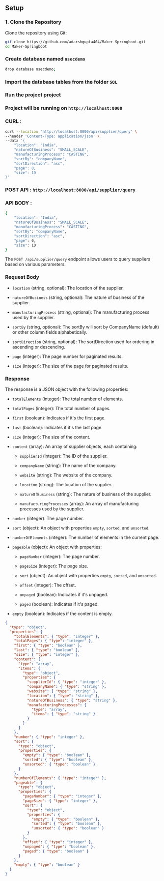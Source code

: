 ## Setup

### 1. Clone the Repository

Clone the repository using Git:

```bash
git clone https://github.com/adarshgupta404/Maker-Springboot.git
cd Maker-Springboot
```
### Create database named `nsecdemo`
```bash 
drop database nsecdemo;
```

### Import the database tables from the folder `SQL`

### Run the project project

### Project will be running on `http://localhost:8000`


### CURL : 
```bash
curl --location 'http://localhost:8000/api/supplier/query' \
--header 'Content-Type: application/json' \
--data '{
    "location": "India",
    "natureOfBusiness": "SMALL_SCALE",
    "manufacturingProcess": "CASTING",
    "sortBy": "companyName",
    "sortDirection": "asc",
    "page": 0,
    "size": 10
}'
```

### POST API : `http://localhost:8000/api/supplier/query`

### API BODY :

```bash
{
    "location": "India",
    "natureOfBusiness": "SMALL_SCALE",
    "manufacturingProcess": "CASTING",
    "sortBy": "companyName",
    "sortDirection": "asc",
    "page": 0,
    "size": 10
}
```

The `POST /api/supplier/query` endpoint allows users to query suppliers based on various parameters.

### Request Body

- `location` (string, optional): The location of the supplier.

- `natureOfBusiness` (string, optional): The nature of business of the supplier.

- `manufacturingProcess` (string, optional): The manufacturing process used by the supplier.

- `sortBy` (string, optional): The sortBy will sort by CompanyName (default) or other column fields alphabetically.

- `sortDirection` (string, optional): The sortDirection used for ordering in ascending or descending.

- `page` (integer): The page number for paginated results.

- `size` (integer): The size of the page for paginated results.

### Response

The response is a JSON object with the following properties:

- `totalElements` (integer): The total number of elements.

- `totalPages` (integer): The total number of pages.

- `first` (boolean): Indicates if it's the first page.

- `last` (boolean): Indicates if it's the last page.

- `size` (integer): The size of the content.

- `content` (array): An array of supplier objects, each containing:

  - `supplierId` (integer): The ID of the supplier.

  - `companyName` (string): The name of the company.

  - `website` (string): The website of the company.

  - `location` (string): The location of the supplier.

  - `natureOfBusiness` (string): The nature of business of the supplier.

  - `manufacturingProcesses` (array): An array of manufacturing processes used by the supplier.

- `number` (integer): The page number.

- `sort` (object): An object with properties `empty`, `sorted`, and `unsorted`.

- `numberOfElements` (integer): The number of elements in the current page.

- `pageable` (object): An object with properties:

  - `pageNumber` (integer): The page number.

  - `pageSize` (integer): The page size.

  - `sort` (object): An object with properties `empty`, `sorted`, and `unsorted`.

  - `offset` (integer): The offset.

  - `unpaged` (boolean): Indicates if it's unpaged.

  - `paged` (boolean): Indicates if it's paged.

- `empty` (boolean): Indicates if the content is empty.

```json
{
  "type": "object",
  "properties": {
    "totalElements": { "type": "integer" },
    "totalPages": { "type": "integer" },
    "first": { "type": "boolean" },
    "last": { "type": "boolean" },
    "size": { "type": "integer" },
    "content": {
      "type": "array",
      "items": {
        "type": "object",
        "properties": {
          "supplierId": { "type": "integer" },
          "companyName": { "type": "string" },
          "website": { "type": "string" },
          "location": { "type": "string" },
          "natureOfBusiness": { "type": "string" },
          "manufacturingProcesses": {
            "type": "array",
            "items": { "type": "string" }
          }
        }
      }
    },
    "number": { "type": "integer" },
    "sort": {
      "type": "object",
      "properties": {
        "empty": { "type": "boolean" },
        "sorted": { "type": "boolean" },
        "unsorted": { "type": "boolean" }
      }
    },
    "numberOfElements": { "type": "integer" },
    "pageable": {
      "type": "object",
      "properties": {
        "pageNumber": { "type": "integer" },
        "pageSize": { "type": "integer" },
        "sort": {
          "type": "object",
          "properties": {
            "empty": { "type": "boolean" },
            "sorted": { "type": "boolean" },
            "unsorted": { "type": "boolean" }
          }
        },
        "offset": { "type": "integer" },
        "unpaged": { "type": "boolean" },
        "paged": { "type": "boolean" }
      }
    },
    "empty": { "type": "boolean" }
  }
}
```
